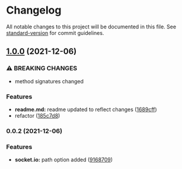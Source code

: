 # Changelog

All notable changes to this project will be documented in this file. See [standard-version](https://github.com/conventional-changelog/standard-version) for commit guidelines.

## [1.0.0](https://github-eatie/eatie-in/cordova-plugin-socketIO/compare/v0.0.2...v1.0.0) (2021-12-06)


### ⚠ BREAKING CHANGES

* method signatures changed

### Features

* **readme.md:** readme updated to reflect changes ([1689cff](https://github-eatie/eatie-in/cordova-plugin-socketIO/commit/1689cff3c78f74142229019c1bea3350374bce7b))
* refactor ([185c7d8](https://github-eatie/eatie-in/cordova-plugin-socketIO/commit/185c7d8b808c703a2b285eaa3c2bfc1ae76f8b2a))

### 0.0.2 (2021-12-06)


### Features

* **socket.io:** path option added ([9168709](https://github-eatie/eatie-in/cordova-plugin-socketIO/commit/91687093b4b5feeefc3ad115b01cdde486039d4f))
